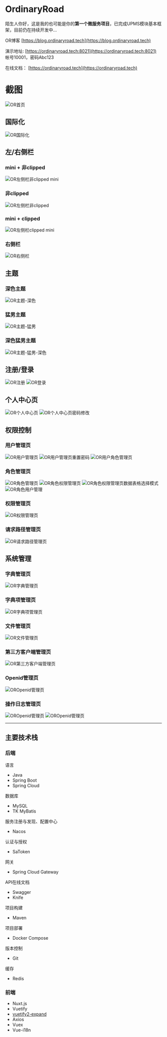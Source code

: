 # OrdinaryRoad

陌生人你好，这是我的也可能是你的**第一个微服务项目**，已完成UPMS模块基本框架，目前仍在持续开发中...

OR博客 [https://blog.ordinaryroad.tech](https://blog.ordinaryroad.tech)

演示地址: [https://ordinaryroad.tech:8021](https://ordinaryroad.tech:8021) 帐号10001，密码Abc123

在线文档： [https://ordinaryroad.tech](https://ordinaryroad.tech)

# 截图

![OR首页](https://user-images.githubusercontent.com/43869694/150742040-cf544d19-10e8-4a0b-ade9-1a0c9ff4608c.png)

## 国际化

![OR国际化](https://user-images.githubusercontent.com/43869694/150741150-18b87eaf-d7dc-49b3-b9bf-ba68c3d69e5d.png)

## 左/右侧栏

### mini + 非clipped

![OR左侧栏非clipped mini](https://user-images.githubusercontent.com/43869694/150741108-71012f9b-d8ae-443e-9170-c12870a17357.png)

### 非clipped

![OR左侧栏非clipped](https://user-images.githubusercontent.com/43869694/150741110-20b0ec45-6693-42a7-b10c-4d9d8e66d176.png)

### mini + clipped

![OR左侧栏clipped mini](https://user-images.githubusercontent.com/43869694/150741075-f88160f7-3f20-4ef2-be57-785fb36a1a7a.png)

### 右侧栏

![OR右侧栏](https://user-images.githubusercontent.com/43869694/150741140-ad46b9be-ddb1-47cb-a3bb-97585a66c017.png)

## 主题

### 深色主题

![OR主题-深色](https://user-images.githubusercontent.com/43869694/150740934-086919af-39eb-4cd9-a1b6-d3a86606fe31.png)

### 猛男主题

![OR主题-猛男](https://user-images.githubusercontent.com/43869694/150740949-10f6d513-4f8f-409f-bb79-05afe471f1b7.png)

### 深色猛男主题

![OR主题-猛男-深色](https://user-images.githubusercontent.com/43869694/150740951-b2d1c66a-80b7-4ced-abe4-be13732c4b69.png)

## 注册/登录

![OR注册](https://user-images.githubusercontent.com/43869694/150740304-bc7e778e-3513-405d-a5b8-7f58ccf052c1.png)
![OR登录](https://user-images.githubusercontent.com/43869694/150740365-b8347fc2-1a53-47f7-9ca8-3b5a6e2aafe7.png)

## 个人中心页

![OR个人中心页](https://user-images.githubusercontent.com/43869694/150740860-ded1c703-2a68-4cb3-9db9-30437e26b500.png)
![OR个人中心页密码修改](https://user-images.githubusercontent.com/43869694/150740864-fd298cf0-6421-45f4-bf19-8b8e44258384.png)

## 权限控制

### 用户管理页

![OR用户管理页](https://user-images.githubusercontent.com/43869694/150740400-b18b0160-0733-4479-bd43-c09efe81164b.png)
![OR用户管理页重置密码](https://user-images.githubusercontent.com/43869694/150742290-e6069614-4e4e-4a52-8f9e-b3101b3ee217.png)
![OR用户角色管理页](https://user-images.githubusercontent.com/43869694/150742303-c2d1798d-255c-4f3a-9733-21643d68ffb0.png)

### 角色管理页

![OR角色管理页](https://user-images.githubusercontent.com/43869694/150740419-ee2c34ed-c286-4744-bb72-900e8adf7729.png)
![OR角色权限管理页](https://user-images.githubusercontent.com/43869694/150740785-1c20694a-569b-4040-b3bc-79300436f2f5.png)
![OR角色权限管理页数据表格选择模式](https://user-images.githubusercontent.com/43869694/150740795-96e3c150-5aa9-423e-b644-2556aff171fb.png)
![OR角色用户管理](https://user-images.githubusercontent.com/43869694/150740772-05b77f82-1080-4fcb-aca1-81e14ba5a281.png)

### 权限管理页

![OR权限管理页](https://user-images.githubusercontent.com/43869694/150740832-21ff4cce-80e4-4126-a0ad-e9e14871ca0d.png)

### 请求路径管理页

![OR请求路径管理页](https://user-images.githubusercontent.com/43869694/150740850-ac3b0735-052c-4ec8-9f5e-3d855e5d653d.png)

## 系统管理

### 字典管理页

![OR字典管理页](https://user-images.githubusercontent.com/43869694/150740992-426a5ea3-370f-4732-8fe1-65937f60ca49.png)

### 字典项管理页

![OR字典项管理页](https://user-images.githubusercontent.com/43869694/150741006-5da2706e-7a5f-46f3-9f44-59b4e413b5c3.png)

### 文件管理页

![OR文件管理页](https://user-images.githubusercontent.com/43869694/150741048-3861a71a-eb49-4ff2-8a6a-7ea7975401d5.png)

### 第三方客户端管理页

![OR第三方客户端管理页](https://user-images.githubusercontent.com/43869694/150741050-04b2008d-0c1a-4618-a376-511e31166f2f.png)

### Openid管理页

![OROpenid管理页](https://user-images.githubusercontent.com/43869694/150741051-4522210b-a9f3-4914-8583-0b02ddf5fb6c.png)

### 操作日志管理页

![OROpenid管理页](https://user-images.githubusercontent.com/43869694/209146882-c00999f4-65b5-4c4e-85c1-182e4daa6a69.png)
![OROpenid管理页](https://user-images.githubusercontent.com/43869694/209146905-e800af0d-2bcd-4f05-ac1b-49935e9e48b9.png)
___

## 主要技术栈

### 后端

语言

- Java
- Spring Boot
- Spring Cloud

数据库

- MySQL
- TK MyBatis

服务注册与发现、配置中心

- Nacos

认证与授权

- SaToken

网关

- Spring Cloud Gateway

API在线文档

- Swagger
- Knife

项目构建

- Maven

项目部署

- Docker Compose

版本控制

- Git

缓存

- Redis

### 前端

- Nuxt.js
- Vuetify
- [vuetify2-expand](http://vuetify2-expand.cn/)
- Axios
- Vuex
- Vue-i18n
